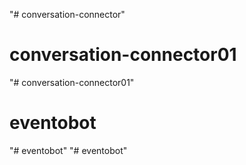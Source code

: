 "# conversation-connector" 
# conversation-connector01
"# conversation-connector01" 
# eventobot
"# eventobot" 
"# eventobot" 
